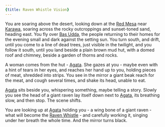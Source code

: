 ```yaml
---
{title: Raven Whistle Vision}
---
```

You are soaring above the desert, looking down at the [Red Mesa](<../../../gazetteer/greater-dunmar/realms/dunmar/eastern-dunmar/red-mesa.md>) near [Karawa](<../../../gazetteer/greater-dunmar/realms/dunmar/eastern-dunmar/karawa.md>), soaring across the rocky outcroppings and sunset-toned sand, heading east. You fly over [Bas Udda](<../../../gazetteer/greater-dunmar/realms/dunmar/eastern-dunmar/bas-udda.md>), the people returning to their homes for the evening small and dark against the setting sun. You turn south, and drift, until you come to a line of dead trees, just visible in the twilight, and you follow it south, until you land beside a plain brown mud hut, with a domed roof and chimney, beside a garden of thorns and rocks.

A woman comes from the hut - [Agata](<../../../people/fey/agata.md>). She gazes at you - maybe even with a hint of tears in her eyes, and reaches her hand up to you, holding pieces of meat, shredded into strips. You see in the mirror a giant beak reach for the meat, and cough several times, and shake its head, unable to eat.

[Agata](<../../../people/fey/agata.md>) sits beside you, whispering something, maybe telling a story. Slowly you see the head of a giant raven lay itself down next to [Agata](<../../../people/fey/agata.md>), its breathing slow, and then stop. The scene shifts.

You are looking up at [Agata](<../../../people/fey/agata.md>) holding you - a wing bone of a giant raven - what will become the [Raven Whistle](<../treasure/treasure-from-agata/raven-whistle.md>) - and carefully working it, singing under her breath the whole time. And the mirror turns black.